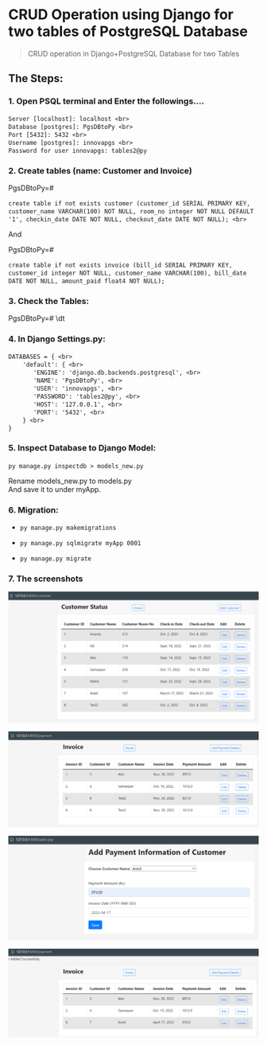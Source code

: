 # CRUD Operation using Django for two tables of PostgreSQL Database
> CRUD operation in Django+PostgreSQL Database for two Tables

## The Steps:

### 1. Open PSQL terminal and Enter the followings....
```
Server [localhost]: localhost <br>
Database [postgres]: PgsDBtoPy <br>
Port [5432]: 5432 <br>
Username [postgres]: innovapgs <br>
Password for user innovapgs: tables2@py
```


### 2. Create tables (name: Customer and Invoice)

PgsDBtoPy=# <br>
```
create table if not exists customer (customer_id SERIAL PRIMARY KEY, customer_name VARCHAR(100) NOT NULL, room_no integer NOT NULL DEFAULT '1', checkin_date DATE NOT NULL, checkout_date DATE NOT NULL); <br>
```

And <br>

PgsDBtoPy=# <br>
```
create table if not exists invoice (bill_id SERIAL PRIMARY KEY, customer_id integer NOT NULL, customer_name VARCHAR(100), bill_date DATE NOT NULL, amount_paid float4 NOT NULL);
```


### 3. Check the Tables: 
PgsDBtoPy=# \dt


### 4. In Django Settings.py:
```
DATABASES = { <br>
    'default': { <br>
       'ENGINE': 'django.db.backends.postgresql', <br>
       'NAME': 'PgsDBtoPy', <br>
       'USER': 'innovapgs', <br>
       'PASSWORD': 'tables2@py', <br>
       'HOST': '127.0.0.1', <br>
       'PORT': '5432', <br>
    } <br>
}
```


### 5. Inspect Database to Django Model:

`py manage.py inspectdb > models_new.py` <br>


Rename models_new.py to models.py <br>
And save it to under myApp.



### 6. Migration: 
+  `py manage.py makemigrations` <br>

+  `py manage.py sqlmigrate myApp 0001` <br>

+  `py manage.py migrate` <br>



### 7. The screenshots
![CustomerTableView](assets/1_CustomerTableView.png "Customer Table") <br>

![InvoiceTableView](assets/2_InvoiceTableView.png "Invoice Table") <br>

![AddPaymentInfo](assets/3_AddPaymentInfo.png "Add Payment Info") <br>

![InvoiceTable_afterNewInvoice](assets/4_InvoiceTable_afterNewInvoice.png "Invoice Table after a new Payment") <br>


